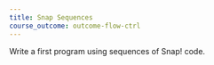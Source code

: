 ```yaml
---
title: Snap Sequences
course_outcome: outcome-flow-ctrl
---
```


Write a first program using sequences of Snap! code.
